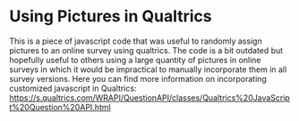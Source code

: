 # Using Pictures in Qualtrics
This is a piece of javascript code that was useful to randomly assign pictures to an online survey using qualtrics. The code is a bit outdated but hopefully useful to others using a large quantity of pictures in online surveys in which it would be impractical to manually incorporate them in all survey versions. Here you can find more information on incorporating customized javascript in Qualtrics: https://s.qualtrics.com/WRAPI/QuestionAPI/classes/Qualtrics%20JavaScript%20Question%20API.html
